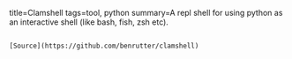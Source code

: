 title=Clamshell
tags=tool, python
summary=A repl shell for using python as an interactive shell (like bash, fish, zsh etc).
~~~~~~

[Source](https://github.com/benrutter/clamshell)
